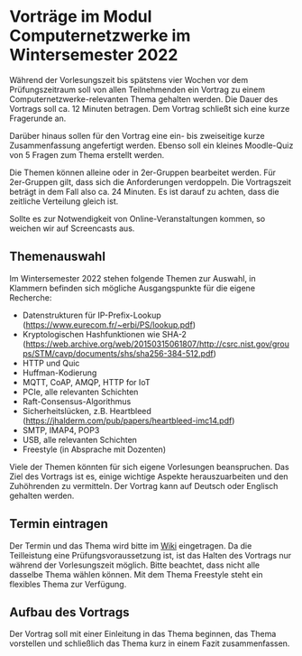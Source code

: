 
Vorträge im Modul Computernetzwerke im Wintersemester 2022
==========================================================

Während der Vorlesungszeit bis spätstens vier Wochen vor dem Prüfungszeitraum
soll von allen Teilnehmenden ein Vortrag zu einem Computernetzwerke-relevanten
Thema gehalten werden. Die Dauer des Vortrags soll ca. 12 Minuten betragen. Dem
Vortrag schließt sich eine kurze Fragerunde an.

Darüber hinaus sollen für den Vortrag eine ein- bis zweiseitige kurze Zusammenfassung
angefertigt werden. Ebenso soll ein kleines Moodle-Quiz von 5 Fragen zum Thema erstellt
werden.

Die Themen können alleine oder in 2er-Gruppen bearbeitet werden. Für 2er-Gruppen
gilt, dass sich die Anforderungen verdoppeln. Die Vortragszeit beträgt in dem Fall
also ca. 24 Minuten. Es ist darauf zu achten, dass die zeitliche Verteilung gleich ist.

Sollte es zur Notwendigkeit von Online-Veranstaltungen kommen, so weichen wir auf
Screencasts aus.

Themenauswahl
-------------

Im Wintersemester 2022 stehen folgende Themen zur Auswahl, in Klammern befinden sich mögliche Ausgangspunkte für die
eigene Recherche:

* Datenstrukturen für IP-Prefix-Lookup (https://www.eurecom.fr/~erbi/PS/lookup.pdf)
* Kryptologischen Hashfunktionen wie SHA-2 (https://web.archive.org/web/20150315061807/http://csrc.nist.gov/groups/STM/cavp/documents/shs/sha256-384-512.pdf)
* HTTP und Quic
* Huffman-Kodierung
* MQTT, CoAP, AMQP, HTTP for IoT
* PCIe, alle relevanten Schichten
* Raft-Consensus-Algorithmus
* Sicherheitslücken, z.B. Heartbleed (https://jhalderm.com/pub/papers/heartbleed-imc14.pdf)
* SMTP, IMAP4, POP3
* USB, alle relevanten Schichten
* Freestyle (in Absprache mit Dozenten)

Viele der Themen könnten für sich eigene Vorlesungen beanspruchen. Das Ziel des Vortrags ist es, einige wichtige
Aspekte herauszuarbeiten und den Zuhöhrenden zu vermitteln. Der Vortrag kann auf Deutsch oder Englisch gehalten werden.

Termin eintragen
----------------

Der Termin und das Thema wird bitte im [Wiki](https://gitlab.rz.htw-berlin.de/bauers/ce26-cnw-wise-22/-/wikis/home) eingetragen.
Da die Teilleistung eine Prüfungsvoraussetzung ist, ist das Halten des Vortrags nur während der Vorlesungszeit möglich.
Bitte beachtet, dass nicht alle dasselbe Thema wählen können. Mit dem Thema Freestyle steht ein flexibles Thema zur
Verfügung.


Aufbau des Vortrags
-------------------

Der Vortrag soll mit einer Einleitung in das Thema beginnen, das Thema vorstellen und schließlich das Thema kurz in
einem Fazit zusammenfassen.

